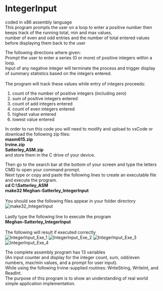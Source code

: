 # IntegerInput
coded in x86 assembly language <br>
This program prompts the user on a loop to enter a positive number then keeps track of the running total, min and max values, <br> number of even and odd entries and the number of total entered values before displaying them back to the user <br>

The following directions where given: <br>
Prompt the user to enter a series (0 or more) of positive integers within a loop. <br>
Input of any negative integer will terminate the process and trigger display of summary statistics based on the integers entered. <br> <br>
The program will track these values while entry of integers proceeds: <br>
1) count of the number of positive integers (including zero)
2) sum of positive integers entered
3) count of add integers entered
4) count of even integers entered
5) highest value entered
6) lowest value entered <br>

In order to run this code you will need to modify and upload to vsCode or download the following zip files: <br>
<b> masm615.zip</b> <br>
<b> Irvine.zip</b> <br>
<b> Satterley_ASM.zip</b> <br>
and store them in the C drive of your device. <br> 

Then go to the search bar at the bottom of your screen and type the letters CMD to open your command prompt. <br>
Next type or copy and paste the following lines to create an executable file and execute the program. <br> 
<b> cd C:\Satterley_ASM </b> <br>
<b> make32 Meghan-Satterley_IntegerInput </b> <br> <br>
You should see the following files appear in your folder directory <br> 
![make32_IntegerInput](https://user-images.githubusercontent.com/114275745/233791486-e4e940c5-d3ab-41d7-a218-25a33bcfc252.png)
<br> <br> Lastly type the following line to execute the program <br>
<b> Meghan-Satterley_IntegerInput </b> <br> <br>
The following will result if executed correctly <br>
![IntegerInput_Exe_1](https://user-images.githubusercontent.com/114275745/233791506-0c318873-ad98-47a8-9c99-6748746b5286.png)
![IntegerInput_Exe_2](https://user-images.githubusercontent.com/114275745/233791512-7c3afe82-7095-4a46-ad5d-bf79a2c8216f.png)
![IntegerInput_Exe_3](https://user-images.githubusercontent.com/114275745/233791520-b2c7b272-a9e9-4e12-894e-edde2d196864.png)
![IntegerInput_Exe_4](https://user-images.githubusercontent.com/114275745/233791525-5fd7420d-7bf4-4138-a369-c1b1c3a126e7.png) <br>

The complete assembly program has 13 variables <br>
(An input counter and display for the integer count, sum, odd/even numbers, max/min values, and a prompt for user input). 
<br> While using the following Irvine-supplied routines: WriteString, WriteInt, and ReadInt.
<br> The purpose of this program is to show an understanding of real world simple application implementation. 

